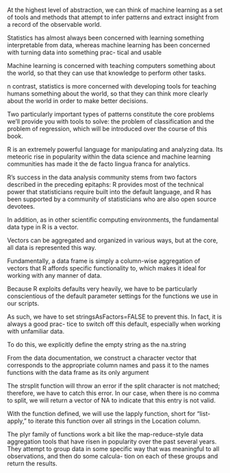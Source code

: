 At the highest level of abstraction, we can think of machine learning as a set of tools and methods that attempt to infer patterns and extract insight from a record of the observable world.

Statistics has almost always been concerned with learning something interpretable from data, whereas machine learning has been concerned with turning data into something prac- tical and usable

Machine learning is concerned with teaching computers something about the world, so that they can use that knowledge to perform other tasks.

n contrast, statistics is more concerned with developing tools for teaching humans something about the world, so that they can think more clearly about the world in order to make better decisions.

Two particularly important types of patterns constitute the core problems we’ll provide you with tools to solve: the problem of classification and the problem of regression, which will be introduced over the course of this book.

R is an extremely powerful language for manipulating and analyzing data. Its meteoric rise in popularity within the data science and machine learning communities has made it the de facto lingua franca for analytics.

R’s success in the data analysis community stems from two factors described in the preceding epitaphs: R provides most of the technical power that statisticians require built into the default language, and R has been supported by a community of statisticians who are also open source devotees.

In addition, as in other scientific computing environments, the fundamental data type in R is a vector.

Vectors can be aggregated and organized in various ways, but at the core, all data is represented this way.

Fundamentally, a data frame is simply a column-wise aggregation of vectors that R affords specific functionality to, which makes it ideal for working with any manner of data.

Because R exploits defaults very heavily, we have to be particularly conscientious of the default parameter settings for the functions we use in our scripts.

As such, we have to set stringsAsFactors=FALSE to prevent this. In fact, it is always a good prac- tice to switch off this default, especially when working with unfamiliar data.

To do this, we explicitly define the empty string as the na.string

From the data documentation, we construct a character vector that corresponds to the appropriate column names and pass it to the names functions with the data frame as its only argument

The strsplit function will throw an error if the split character is not matched; therefore, we have to catch this error. In our case, when there is no comma to split, we will return a vector of NA to indicate that this entry is not valid.

With the function defined, we will use the lapply function, short for “list-apply,” to iterate this function over all strings in the Location column.

The plyr family of functions work a bit like the map-reduce-style data aggregation tools that have risen in popularity over the past several years. They attempt to group data in some specific way that was meaningful to all observations, and then do some calcula- tion on each of these groups and return the results.


